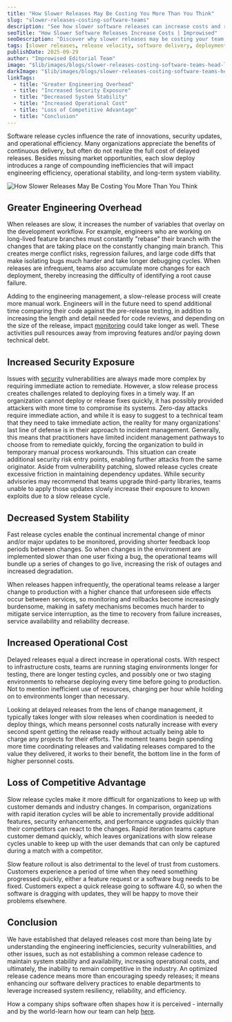 ```yaml
---
title: "How Slower Releases May Be Costing You More Than You Think"
slug: "slower-releases-costing-software-teams"
description: "See how slower software releases can increase costs and reduce competitiveness, and learn how to speed up without sacrificing quality."
seoTitle: "How Slower Software Releases Increase Costs | Improwised"
seoDescription: "Discover why slower releases may be costing your team more than expected. Improwised explains strategies to release faster without risk."
tags: [slower releases, release velocity, software delivery, deployment frequency, engineering cost, Improwised]
publishDate: 2025-09-29
author: "Improwised Editorial Team" 
image: "$lib/images/blogs/slower-releases-costing-software-teams-head-light.svg"
darkImage: "$lib/images/blogs/slower-releases-costing-software-teams-head-dark.svg"
linkTags: 
  - title: "Greater Engineering Overhead" 
  - title: "Increased Security Exposure"
  - title: "Decreased System Stability"
  - title: "Increased Operational Cost"
  - title: "Loss of Competitive Advantage"
  - title: "Conclusion"
---
```


Software release cycles influence the rate of innovations, security updates, and operational efficiency. Many organizations appreciate the benefits of continuous delivery, but often do not realize the full cost of delayed releases. Besides missing market opportunities, each slow deploy introduces a range of compounding inefficiencies that will impact engineering efficiency, operational stability, and long-term system viability.

![How Slower Releases May Be Costing You More Than You Think]($lib/images/blogs/slower-releases-costing-software-teams-body.svg)

## Greater Engineering Overhead

When releases are slow, it increases the number of variables that overlay on the development workflow. For example, engineers who are working on long-lived feature branches must constantly "rebase" their branch with the changes that are taking place on the constantly changing main branch. This creates merge conflict risks, regression failures, and large code diffs that make isolating bugs much harder and take longer debugging cycles. When releases are infrequent, teams also accumulate more changes for each deployment, thereby increasing the difficulty of identifying a root cause failure.

Adding to the engineering management, a slow-release process will create more manual work. Engineers will in the future need to spend additional time comparing their code against the pre-release testing, in addition to increasing the length and detail needed for code reviews, and depending on the size of the release, impact [monitoring](https://www.improwised.com/services/platform-engineering/monitoring-and-observability/) could take longer as well. These activities pull resources away from improving features and/or paying down technical debt.

## Increased Security Exposure

Issues with [security](https://www.improwised.com/services/platform-engineering/security-and-access-control/) vulnerabilities are always made more complex by requiring immediate action to remediate. However, a slow release process creates challenges related to deploying fixes in a timely way. If an organization cannot deploy or release fixes quickly, it has possibly provided attackers with more time to compromise its systems. Zero-day attacks require immediate action, and while it is easy to suggest to a technical team that they need to take immediate action, the reality for many organizations' last line of defense is in their approach to incident management. Generally, this means that practitioners have limited incident management pathways to choose from to remediate quickly, forcing the organization to build in temporary manual process workarounds. This situation can create additional security risk entry points, enabling further attacks from the same originator. Aside from vulnerability patching, slowed release cycles create excessive friction in maintaining dependency updates. While security advisories may recommend that teams upgrade third-party libraries, teams unable to apply those updates slowly increase their exposure to known exploits due to a slow release cycle.

## Decreased System Stability

Fast release cycles enable the continual incremental change of minor and/or major updates to be monitored, providing shorter feedback loop periods between changes. So when changes in the environment are implemented slower than one user fixing a bug, the operational teams will bundle up a series of changes to go live, increasing the risk of outages and increased degradation.

When releases happen infrequently, the operational teams release a larger change to production with a higher chance that unforeseen side effects occur between services, so monitoring and rollbacks become increasingly burdensome, making in safety mechanisms becomes much harder to mitigate service interruption, as the time to recovery from failure increases, service availability and reliability decrease.

## Increased Operational Cost

Delayed releases equal a direct increase in operational costs. With respect to infrastructure costs, teams are running staging environments longer for testing, there are longer testing cycles, and possibly one or two staging environments to rehearse deploying every time before going to production. Not to mention inefficient use of resources, charging per hour while holding on to environments longer than necessary.

Looking at delayed releases from the lens of change management, it typically takes longer with slow releases when coordination is needed to deploy things, which means personnel costs naturally increase with every second spent getting the release ready without actually being able to charge any projects for their efforts. The moment teams begin spending more time coordinating releases and validating releases compared to the value they delivered, it works to their benefit, the bottom line in the form of higher personnel costs.

## Loss of Competitive Advantage

Slow release cycles make it more difficult for organizations to keep up with customer demands and industry changes. In comparison, organizations with rapid iteration cycles will be able to incrementally provide additional features, security enhancements, and performance upgrades quickly than their competitors can react to the changes. Rapid iteration teams capture customer demand quickly, which leaves organizations with slow release cycles unable to keep up with the user demands that can only be captured during a match with a competitor.

Slow feature rollout is also detrimental to the level of trust from customers. Customers experience a period of time when they need something progressed quickly, either a feature request or a software bug needs to be fixed. Customers expect a quick release going to software 4.0, so when the software is dragging with updates, they will be happy to move their problems elsewhere.

## Conclusion

We have established that delayed releases cost more than being late by understanding the engineering inefficiencies, security vulnerabilities, and other issues, such as not establishing a common release cadence to maintain system stability and availability, increasing operational costs, and ultimately, the inability to remain competitive in the industry. An optimized release cadence means more than encouraging speedy releases; it means enhancing our software delivery practices to enable departments to leverage increased system resiliency, reliability, and efficiency.

How a company ships software often shapes how it is perceived \- internally and by the world-learn how our team can help [here](https://www.improwised.com/services/platform-engineering/).
